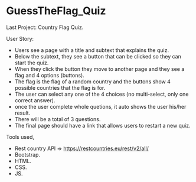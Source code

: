 # GuessTheFlag_Quiz


 Last Project: Country Flag Quiz.

User Story:
* Users see a page with a title and subtext that explains the quiz.
* Below the subtext, they see a button that can be clicked so they can start the quiz.
* When they click the button they move to another page and they see a flag and 4 options (buttons).
* The flag is the flag of a random country and the buttons show 4 possible countries that the flag is for.
* The user can select any one of the 4 choices (no multi-select, only one correct answer).
* once the user complete whole quetions, it auto shows the user his/her result.
* There will be a total of 3 questions.
* The final page should have a link that allows users to restart a new quiz.

Tools used,

* Rest country API => https://restcountries.eu/rest/v2/all/
* Bootstrap.
* HTML.
* CSS.
* JS.
